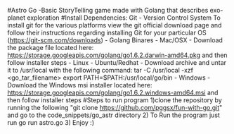 #Astro Go 
-Basic StoryTelling game made with Golang that describes exo-planet exploration
#Install Dependencies:
Git - Version Control System 
	To install git for the various platforms view the git official download page and follow their instructions regarding installing Git for your particular OS (https://git-scm.com/downloads)
	- Golang Binares 
			- Mac/OSX
				- Download the package file located here:
				https://storage.googleapis.com/golang/go1.6.2.darwin-amd64.pkg and then follow
				installer steps 
			- Linux 
				- Ubuntu/Redhat
					- Download archive and untar it to /usr/local with the following command:
					tar -C /usr/local -xzf <go_tar_filename>
					export PATH=$PATH:/usr/local/go/bin
			- Windows 
				- Download the Windows msi installer located here:
					https://storage.googleapis.com/golang/go1.6.2.windows-amd64.msi and then follow 
					installer steps
#Steps to run program
	1)clone the repository by running the following "git clone https://github.com/pggsx/fun-with-go.git" and go to the code_snippets/go_astr
	directory
	2)	To Run the program just run go run astro.go 
	3) Enjoy :)
